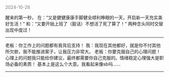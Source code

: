 
<span style="color: gray;">2024-10-28</span>

醒来的第一秒，
在：“又是健健康康手脚健全顺利睁眼的一天，开启新一天充实美好生活！”
和：“又要开始上班了（脏话）不想活了死了算了！”
两种念头同时交替出现中度过！

--------------------------------
老板：你工作上的问题都有我背后支持！
我：我现在其他都好，就是你不付其他所欠款，我不能推进案子，让我压力非常大。
老板：你要克服自己的心理问题！心理上的问题我只能给你建议，最终都需要你自己克服的。情绪稳定心理强大是职场必备的素质！
基本上是这么个大意。我看起来像sb吗……

---------------------


